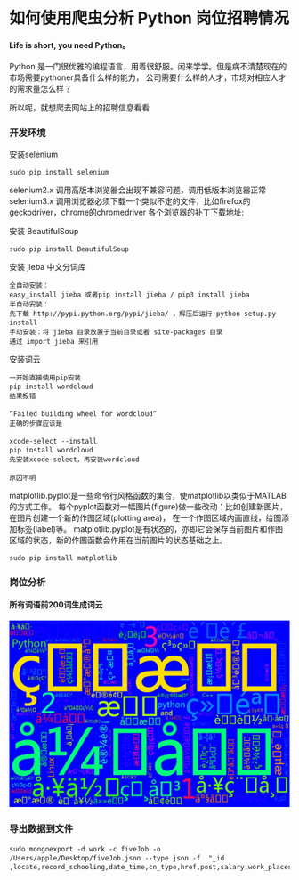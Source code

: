 # 如何使用爬虫分析 Python 岗位招聘情况

#### Life is short, you need Python。

Python 是一门很优雅的编程语言，用着很舒服。闲来学学。但是病不清楚现在的市场需要pythoner具备什么样的能力，
公司需要什么样的人才，市场对相应人才的需求量怎么样？

所以呢，就想爬去网站上的招聘信息看看

### 开发环境

安装selenium

    sudo pip install selenium

selenium2.x 调用高版本浏览器会出现不兼容问题，调用低版本浏览器正常
selenium3.x 调用浏览器必须下载一个类似不定的文件，比如firefox的geckodriver，chrome的chromedriver
各个浏览器的补丁[下载地址:](http://www.seleniumhq.org/download/)

安装 BeautifulSoup

    sudo pip install BeautifulSoup

安装 jieba 中文分词库

    全自动安装：
    easy_install jieba 或者pip install jieba / pip3 install jieba
    半自动安装：
    先下载 http://pypi.python.org/pypi/jieba/ ，解压后运行 python setup.py install
    手动安装：将 jieba 目录放置于当前目录或者 site-packages 目录
    通过 import jieba 来引用

安装词云

    一开始直接使用pip安装
    pip install wordcloud
    结果报错

    “Failed building wheel for wordcloud”
    正确的步骤应该是

    xcode-select --install
    pip install wordcloud
    先安装xcode-select，再安装wordcloud

    原因不明


matplotlib.pyplot是一些命令行风格函数的集合，使matplotlib以类似于MATLAB的方式工作。
每个pyplot函数对一幅图片(figure)做一些改动：比如创建新图片，在图片创建一个新的作图区域(plotting area)，
在一个作图区域内画直线，给图添加标签(label)等。
matplotlib.pyplot是有状态的，亦即它会保存当前图片和作图区域的状态，新的作图函数会作用在当前图片的状态基础之上。

    sudo pip install matplotlib

    
### 岗位分析

#### 所有词语前200词生成词云

![avatar](./images/wc.jpg)

### 导出数据到文件

    sudo mongoexport -d work -c fiveJob -o /Users/apple/Desktop/fiveJob.json --type json -f  "_id ,locate,record_schooling,date_time,cn_type,href,post,salary,work_places,compay,experience,position_infos"

